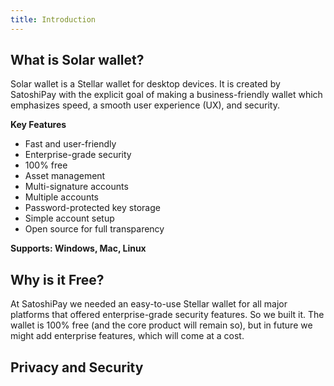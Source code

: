 ```yaml
---
title: Introduction
---
```

## What is Solar wallet?

Solar wallet is a Stellar wallet for desktop devices. It is created by SatoshiPay with the explicit goal of making a business-friendly wallet which emphasizes speed, a smooth user experience (UX), and security. 

**Key Features**

* Fast and user-friendly
* Enterprise-grade security 
* 100% free
* Asset management
* Multi-signature accounts
* Multiple accounts
* Password-protected key storage
* Simple account setup
* Open source for full transparency

**Supports: Windows, Mac, Linux**

## Why is it Free?

At SatoshiPay we needed an easy-to-use Stellar wallet for all major platforms that offered enterprise-grade security features. So we built it. The wallet is 100% free (and the core product will remain so), but in future we might add enterprise features, which will come at a cost.

## Privacy and Security
